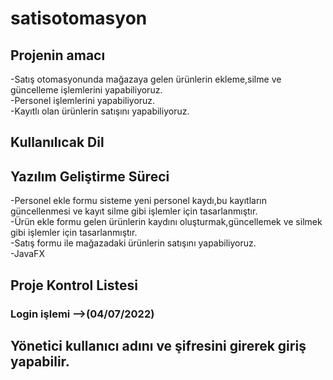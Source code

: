 # satisotomasyon
## Projenin amacı
-Satış otomasyonunda mağazaya gelen ürünlerin ekleme,silme ve güncelleme işlemlerini yapabiliyoruz. <br/>
-Personel işlemlerini yapabiliyoruz. <br/>
-Kayıtlı olan ürünlerin satışını yapabiliyoruz. <br/>

## Kullanılıcak Dil <br/>

## Yazılım Geliştirme Süreci <br/>
-Personel ekle formu sisteme yeni personel kaydı,bu kayıtların güncellenmesi ve kayıt silme gibi işlemler için tasarlanmıştır. <br/>
-Ürün ekle formu gelen ürünlerin kaydını oluşturmak,güncellemek ve silmek gibi işlemler için tasarlanmıştır. <br/>
-Satış formu ile mağazadaki ürünlerin satışını yapabiliyoruz. <br/>
-JavaFX

## Proje Kontrol Listesi <br/>
### Login işlemi -->(04/07/2022) <br/>



## Yönetici kullanıcı adını ve şifresini girerek giriş yapabilir. </br>

